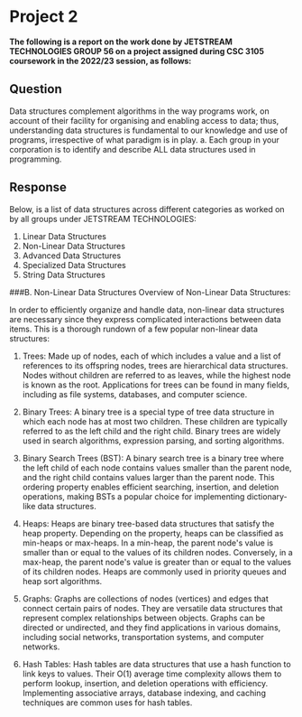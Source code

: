 # Project 2
**The following is a report on the work done by JETSTREAM TECHNOLOGIES GROUP 56 on a project assigned during CSC 3105 coursework in the 2022/23 session, as follows:**

## Question
Data structures complement algorithms in the way programs work, on account of their facility for organising and enabling access to data; thus, understanding data structures is fundamental to our knowledge and use of programs, irrespective of what paradigm is in play.
a. Each group in your corporation is to identify and describe ALL data structures used in programming.

## Response

Below, is a list of data structures across different categories as worked on by all groups under JETSTREAM TECHNOLOGIES:
1. Linear Data Structures
2. Non-Linear Data Structures
3. Advanced Data Structures
4. Specialized Data Structures
5. String Data Structures


###B. Non-Linear Data Structures
Overview of Non-Linear Data Structures:

In order to efficiently organize and handle data, non-linear data structures are necessary since they express complicated interactions between data items. This is a thorough rundown of a few popular non-linear data structures:

1. Trees: Made up of nodes, each of which includes a value and a list of references to its offspring nodes, trees are hierarchical data structures. Nodes without children are referred to as leaves, while the highest node is known as the root. Applications for trees can be found in many fields, including as file systems, databases, and computer science.

2. Binary Trees:
A binary tree is a special type of tree data structure in which each node has at most two children. These children are typically referred to as the left child and the right child. Binary trees are widely used in search algorithms, expression parsing, and sorting algorithms.

3. Binary Search Trees (BST):
A binary search tree is a binary tree where the left child of each node contains values smaller than the parent node, and the right child contains values larger than the parent node. This ordering property enables efficient searching, insertion, and deletion operations, making BSTs a popular choice for implementing dictionary-like data structures.

4. Heaps:
Heaps are binary tree-based data structures that satisfy the heap property. Depending on the property, heaps can be classified as min-heaps or max-heaps. In a min-heap, the parent node's value is smaller than or equal to the values of its children nodes. Conversely, in a max-heap, the parent node's value is greater than or equal to the values of its children nodes. Heaps are commonly used in priority queues and heap sort algorithms.

5. Graphs:
Graphs are collections of nodes (vertices) and edges that connect certain pairs of nodes. They are versatile data structures that represent complex relationships between objects. Graphs can be directed or undirected, and they find applications in various domains, including social networks, transportation systems, and computer networks.

6. Hash Tables: Hash tables are data structures that use a hash function to link keys to values. Their O(1) average time complexity allows them to perform lookup, insertion, and deletion operations with efficiency. Implementing associative arrays, database indexing, and caching techniques are common uses for hash tables.
